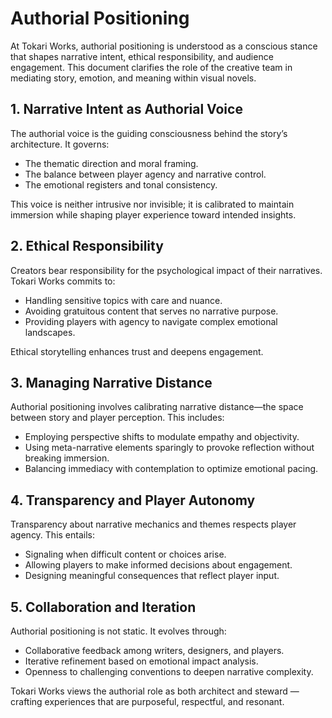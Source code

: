 # Authorial Positioning

At Tokari Works, authorial positioning is understood as a conscious stance that shapes narrative intent, ethical responsibility, and audience engagement. This document clarifies the role of the creative team in mediating story, emotion, and meaning within visual novels.

## 1. Narrative Intent as Authorial Voice

The authorial voice is the guiding consciousness behind the story’s architecture. It governs:

- The thematic direction and moral framing.
- The balance between player agency and narrative control.
- The emotional registers and tonal consistency.

This voice is neither intrusive nor invisible; it is calibrated to maintain immersion while shaping player experience toward intended insights.

## 2. Ethical Responsibility

Creators bear responsibility for the psychological impact of their narratives. Tokari Works commits to:

- Handling sensitive topics with care and nuance.
- Avoiding gratuitous content that serves no narrative purpose.
- Providing players with agency to navigate complex emotional landscapes.

Ethical storytelling enhances trust and deepens engagement.

## 3. Managing Narrative Distance

Authorial positioning involves calibrating narrative distance—the space between story and player perception. This includes:

- Employing perspective shifts to modulate empathy and objectivity.
- Using meta-narrative elements sparingly to provoke reflection without breaking immersion.
- Balancing immediacy with contemplation to optimize emotional pacing.

## 4. Transparency and Player Autonomy

Transparency about narrative mechanics and themes respects player agency. This entails:

- Signaling when difficult content or choices arise.
- Allowing players to make informed decisions about engagement.
- Designing meaningful consequences that reflect player input.

## 5. Collaboration and Iteration

Authorial positioning is not static. It evolves through:

- Collaborative feedback among writers, designers, and players.
- Iterative refinement based on emotional impact analysis.
- Openness to challenging conventions to deepen narrative complexity.

Tokari Works views the authorial role as both architect and steward — crafting experiences that are purposeful, respectful, and resonant.
